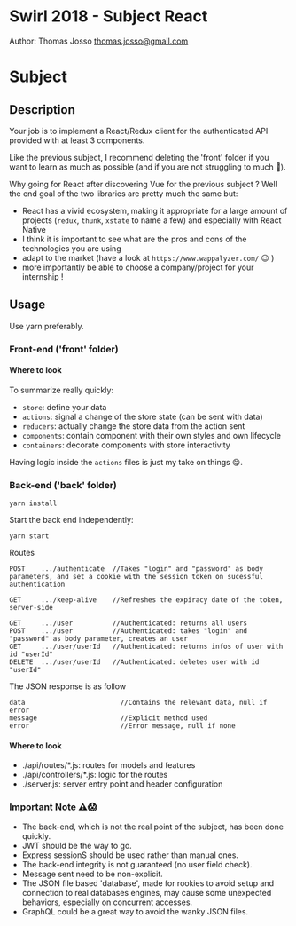 # Swirl 2018 - Subject React
Author: Thomas Josso <thomas.josso@gmail.com>




# Subject

## Description
Your job is to implement a React/Redux client for the authenticated
API provided with at least 3 components.

Like the previous subject, I recommend deleting the 'front' folder if
you want to learn as much as possible (and if you are not struggling to much 🤗).

Why going for React after discovering Vue for the previous subject ?
Well the end goal of the two libraries are pretty much the same but:
- React has a vivid ecosystem, making it appropriate for a large amount of projects
(``redux``, ``thunk``, ``xstate`` to name a few) and especially with React Native
- I think it is important to see what are the pros and cons of the technologies
you are using
- adapt to the market (have a look at ``https://www.wappalyzer.com/`` 😉	)
- more importantly be able to choose a company/project for your internship !

## Usage
Use yarn preferably.




### Front-end ('front' folder)

#### Where to look
To summarize really quickly:
- ``store``: define your data
- ``actions``: signal a change of the store state (can be sent with data)
- ``reducers``: actually change the store data from the action sent
- ``components``: contain component with their own styles and own lifecycle
- ``containers``: decorate components with store interactivity

Having logic inside the ``actions`` files is just my take on things 😋.

### Back-end ('back' folder)
```
yarn install
```

Start the back end independently:
```
yarn start
```

Routes
```
POST    .../authenticate  //Takes "login" and "password" as body parameters, and set a cookie with the session token on sucessful authentication

GET     .../keep-alive    //Refreshes the expiracy date of the token, server-side

GET     .../user          //Authenticated: returns all users
POST    .../user          //Authenticated: takes "login" and "password" as body parameter, creates an user
GET     .../user/userId   //Authenticated: returns infos of user with id "userId"
DELETE  .../user/userId   //Authenticated: deletes user with id "userId"
```

The JSON response is as follow
```
data                        //Contains the relevant data, null if error
message                     //Explicit method used
error                       //Error message, null if none
```

#### Where to look

- ./api/routes/*.js: routes for models and features
- ./api/controllers/*.js: logic for the routes
- ./server.js: server entry point and header configuration

### Important Note ⚠😱
- The back-end, which is not the real point of the subject, has been done quickly.
- JWT should be the way to go.
- Express sessionS should be used rather than manual ones.
- The back-end integrity is not guaranteed (no user field check).
- Message sent need to be non-explicit.
- The JSON file based 'database', made for rookies to avoid setup and connection to real databases engines,
may cause some unexpected behaviors, especially on concurrent accesses.
- GraphQL could be a great way to avoid the wanky JSON files.
